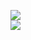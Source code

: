 [![](https://img.shields.io/badge/Made%20With-Github%20Spray-lightgrey.svg?style=for-the-badge&logo=github)](https://github.com/Annihil/github-spray#4583)  
[![](https://i.imgur.com/2DrTn0Z.gif)](https://github.com/Annihil/github-spray)